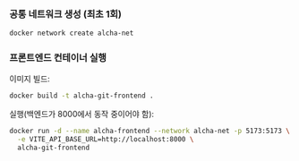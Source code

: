 ### 공통 네트워크 생성 (최초 1회)
```bash
docker network create alcha-net
```

### 프론트엔드 컨테이너 실행
이미지 빌드:
```bash
docker build -t alcha-git-frontend .
```
실행(백엔드가 8000에서 동작 중이어야 함):
```bash
docker run -d --name alcha-frontend --network alcha-net -p 5173:5173 \
  -e VITE_API_BASE_URL=http://localhost:8000 \
  alcha-git-frontend
```